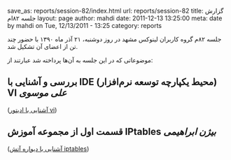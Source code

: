 save_as: reports/session-82/index.html
url: reports/session-82
title: گزارش جلسه ۸۲‌ام
layout: page
author: mahdi
date: 2011-12-13 13:25:00
meta: date by mahdi on Tue, 12/13/2011 - 13:25
category: reports

جلسه ۸۲م گروه کاربران لینوکس مشهد در روز دوشنبه، ۲۱ آذر ماه ۱۳۹۰ با حضور چند
تن از اعضای آن تشکیل شد.  


<!--more-->



موضوعاتی که در این جلسه به آن‌ها پرداخته شد عبارتند از:  

## بررسی و آشنایی با IDE (محیط یکپارچه توسعه نرم‌افزار) VI *علی موسوی*
([آشنایی با ادیتور vi](http://en.wikipedia.org/wiki/Vim_%28text_editor%29))  

## قسمت اول از مجموعه آموزش IPtables *بیژن ابراهیمی*
([آشنایی با دیواره آتش iptables](http://en.wikipedia.org/wiki/Iptables))
